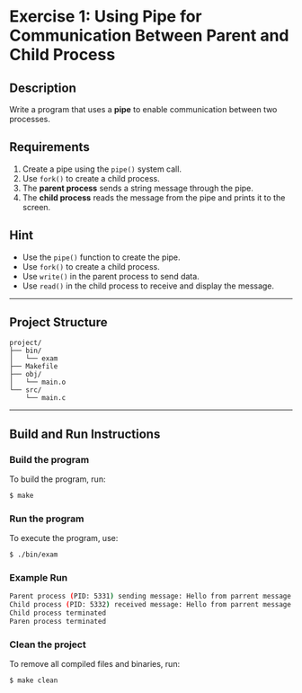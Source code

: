 # Exercise 1: Using Pipe for Communication Between Parent and Child Process

## Description
Write a program that uses a **pipe** to enable communication between two processes.

## Requirements
1. Create a pipe using the `pipe()` system call.
2. Use `fork()` to create a child process.
3. The **parent process** sends a string message through the pipe.
4. The **child process** reads the message from the pipe and prints it to the screen.

## Hint
- Use the `pipe()` function to create the pipe.
- Use `fork()` to create a child process.
- Use `write()` in the parent process to send data.
- Use `read()` in the child process to receive and display the message.

---

## Project Structure
```
project/
├── bin/         
│   └── exam
├── Makefile   
├── obj/         
│   └── main.o
└── src/         
    └── main.c
```

---

## Build and Run Instructions

### Build the program
To build the program, run:
```bash
$ make
```

### Run the program
To execute the program, use:
```bash
$ ./bin/exam
```

### Example Run
```bash
Parent process (PID: 5331) sending message: Hello from parrent message
Child process (PID: 5332) received message: Hello from parrent message
Child process terminated
Paren process terminated
```

### Clean the project
To remove all compiled files and binaries, run:
```bash
$ make clean
```
